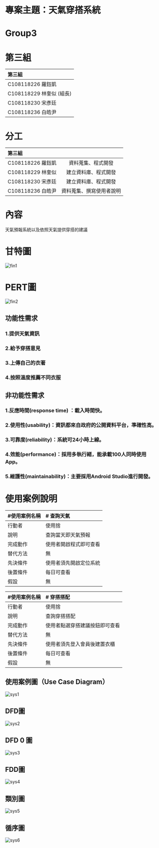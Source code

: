 # 專案主題：天氣穿搭系統
# Group3
# 第三組

| 第三組|
|:--------------|
|C108118226 羅鈺凱|
|C108118229 林奎似 (組長)|
|C108118230 宋彥廷|
|C108118236 白皓尹|

# 分工

| 第三組||
|:----------------|:--------------:|
|C108118226 羅鈺凱| 資料蒐集、程式開發|
|C108118229 林奎似| 建立資料庫、程式開發|
|C108118230 宋彥廷| 建立資料庫、程式開發|
|C108118236 白皓尹| 資料蒐集、撰寫使用者說明|

# 內容
天氣預報系統以及依照天氣提供穿搭的建議


# 甘特圖
![fin1](fin1.jpeg "甘特圖")
# PERT圖
![fin2](fin2.jpeg "PERT圖")

## 功能性需求
### 1.提供天氣資訊
### 2.給予穿搭意見
### 3.上傳自己的衣著
### 4.按照溫度推薦不同衣服

## 非功能性需求
### 1.反應時間(response time) ：載入時間快。
### 2.使用性(usability)：資訊都來自政府的公開資料平台，準確性高。
### 3.可靠度(reliability)：系統可24小時上線。
### 4.效能(performance)：採用多執行緒，能承載100人同時使用App。
### 5.維護性(maintainability)：主要採用Android Studio進行開發。

# 使用案例說明

| #使用案例名稱|# 查詢天氣|
|:----------------|:--------------|
|行動者| 使用捨|
|說明| 查詢當天即天氣預報|
|完成動作| 使用者開啟程式即可查看|
|替代方法| 無|
|先決條件| 使用者須先開啟定位系統|
|後置條件| 每日可查看|
|假設| 無|

| #使用案例名稱|# 穿搭搭配|
|:----------------|:--------------|
|行動者| 使用捨|
|說明| 查詢穿搭搭配|
|完成動作| 使用者點選穿搭建議按鈕即可查看|
|替代方法| 無|
|先決條件| 使用者須先登入會員後建置衣櫃|
|後置條件| 每日可查看|
|假設| 無|

## 使用案例圖（Use Case Diagram）
![sys1](syst1.png "使用案例圖")

## DFD圖
![sys2](syst2.png "DFD")

## DFD 0 圖
![sys3](syst3.png "DFD0")

## FDD圖
![sys4](FDD.png "FDD")

## 類別圖
![sys5](類別圖.png "類別圖")

## 循序圖
![sys6](循序圖.jpeg "循序圖")

